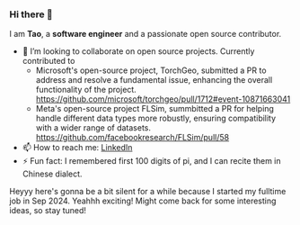 ### Hi there 👋

<!--
**menglutao/MengluTao** is a ✨ _special_ ✨ repository because its `README.md` (this file) appears on your GitHub profile.

-->
I am **Tao**, a **software engineer** and a passionate open source contributor.

- 👯 I’m looking to collaborate on open source projects. Currently contributed to
  - Microsoft's open-source project, TorchGeo, submitted a PR to address and resolve a fundamental issue, enhancing the overall functionality of the project. https://github.com/microsoft/torchgeo/pull/1712#event-10871663041
  - Meta's open-source project FLSim, summbitted a PR for helping handle different data types more robustly, ensuring compatibility with a wider range of datasets. 
  https://github.com/facebookresearch/FLSim/pull/58
- 📫 How to reach me: [LinkedIn](https://www.linkedin.com/in/menglu-tao-12b722111/)
- ⚡ Fun fact: I remembered first 100 digits of pi, and I can recite them in Chinese dialect.



Heyyy here's gonna be a bit silent for a while because I started my fulltime job in Sep 2024. Yeahhh exciting! 
Might come back for some interesting ideas, so stay tuned!

